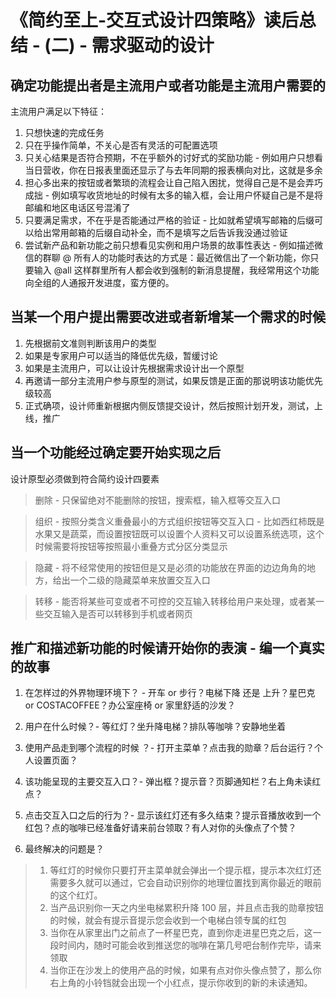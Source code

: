 # 《简约至上-交互式设计四策略》读后总结 - (二) - 需求驱动的设计

## 确定功能提出者是主流用户或者功能是主流用户需要的

主流用户满足以下特征：

1. 只想快速的完成任务
2. 只在乎操作简单，不关心是否有灵活的可配置选项
3. 只关心结果是否符合预期，不在乎额外的讨好式的奖励功能 - 例如用户只想看当日营收，你在日报表里面还显示了与去年同期的报表横向对比，这就是多余
4. 担心多出来的按钮或者繁琐的流程会让自己陷入困扰，觉得自己是不是会弄巧成拙 - 例如填写收货地址的时候有太多的输入框，会让用户怀疑自己是不是将邮编和地区电话区号混淆了
5. 只要满足需求，不在乎是否能通过严格的验证 - 比如就希望填写邮箱的后缀可以给出常用邮箱的后缀自动补全，而不是填写之后告诉我没通过验证
6. 尝试新产品和新功能之前只想看见实例和用户场景的故事性表达 - 例如描述微信的群聊 @ 所有人的功能时表达的方式是：最近微信出了一个新功能，你只要输入 @all 这样群里所有人都会收到强制的新消息提醒，我经常用这个功能向全组的人通报开发进度，蛮方便的。

## 当某一个用户提出需要改进或者新增某一个需求的时候

1. 先根据前文准则判断该用户的类型
2. 如果是专家用户可以适当的降低优先级，暂缓讨论
3. 如果是主流用户，可以让设计先根据需求设计出一个原型
4. 再邀请一部分主流用户参与原型的测试，如果反馈是正面的那说明该功能优先级较高
5. 正式确项，设计师重新根据内侧反馈提交设计，然后按照计划开发，测试，上线，推广


## 当一个功能经过确定要开始实现之后

设计原型必须做到符合简约设计四要素

> 删除 - 只保留绝对不能删除的按钮，搜索框，输入框等交互入口 

> 组织 - 按照分类含义重叠最小的方式组织按钮等交互入口 - 比如西红柿既是水果又是蔬菜，而设置按钮既可以设置个人资料又可以设置系统选项，这个时候需要将按钮等按照最小重叠方式分区分类显示

> 隐藏 - 将不经常使用的按钮但是又是必须的功能放在界面的边边角角的地方，给出一个二级的隐藏菜单来放置交互入口

> 转移 - 能否将某些可变或者不可控的交互输入转移给用户来处理，或者某一些交互输入是否可以转移到手机或者网页

## 推广和描述新功能的时候请开始你的表演 - 编一个真实的故事

1. 在怎样过的外界物理环境下？ - 开车 or 步行？电梯下降 还是 上升？星巴克 or COSTACOFFEE？办公室座椅 or 家里舒适的沙发？
2. 用户在什么时候？- 等红灯？坐升降电梯？排队等咖啡？安静地坐着
3. 使用产品走到哪个流程的时候 ？- 打开主菜单？点击我的勋章？后台运行？个人设置页面？
4. 该功能呈现的主要交互入口？- 弹出框？提示音？页脚通知栏？右上角未读红点？
5. 点击交互入口之后的行为？- 显示该红灯还有多久结束？提示音播放收到一个红包？点的咖啡已经准备好请来前台领取？有人对你的头像点了个赞？

6. 最终解决的问题是？

> 1. 等红灯的时候你只要打开主菜单就会弹出一个提示框，提示本次红灯还需要多久就可以通过，它会自动识别你的地理位置找到离你最近的眼前的这个红灯。
> 2. 当产品识别你一天之内坐电梯累积升降 100 层，并且点击我的勋章按钮的时候，就会有提示音提示您会收到一个电梯白领专属的红包
> 3. 当你在从家里出门之前点了一杯星巴克，直到你走进星巴克之后，这一段时间内，随时可能会收到推送您的咖啡在第几号吧台制作完毕，请来领取
> 4. 当你正在沙发上的使用产品的时候，如果有点对你头像点赞了，那么你右上角的小铃铛就会出现一个小红点，提示你收到的新的未读通知。







